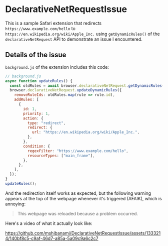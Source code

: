 # DeclarativeNetRequestIssue

This is a sample Safari extension that redirects `https://www.example.com/hello` to `https://en.wikipedia.org/wiki/Apple_Inc.` using `getDynamicRules()` of the `declarativeNetRequest` API to demonstrate an issue I encountered.

## Details of the issue

`background.js` of the extension includes this code:

```js
// background.js
async function updateRules() {
  const oldRules = await browser.declarativeNetRequest.getDynamicRules();
  browser.declarativeNetRequest.updateDynamicRules({
    removeRuleIds: oldRules.map(rule => rule.id),
    addRules: [
      {
        id: 1,
        priority: 1,
        action: {
          type: "redirect",
          redirect: {
            url: "https://en.wikipedia.org/wiki/Apple_Inc.",
          },
        },
        condition: {
          regexFilter: "https://www.example.com/hello",
          resourceTypes: ["main_frame"],
        },
      },
    ],
  });
}
updateRules();
```

And the redirection itself works as expected, but the following warning appears at the top of the webpage whenever it's triggered (AFAIK), which is annoying:

> This webpage was reloaded because a problem occurred.

Here's a video of what it actually look like:

https://github.com/mshibanami/DeclarativeNetRequestIssue/assets/1333214/140bf8c5-c9af-46d7-a85a-5a09c9a6c2c7
